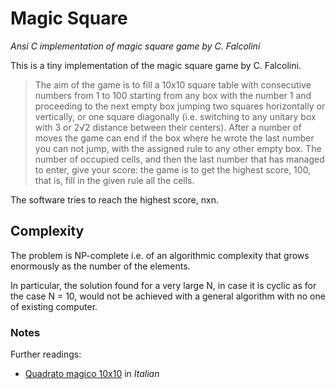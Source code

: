 # Magic Square
*Ansi C implementation of magic square game by C. Falcolini*

This is a tiny implementation of the magic square game by C. Falcolini. 

>The aim of the game is to fill a 10x10 square table with consecutive numbers from 1 to 100 starting from any box with the number 1 and proceeding to the next empty box jumping two squares horizontally or vertically, or one square diagonally (i.e. switching to any unitary box with 3 or 2√2 distance between their centers).
>After a number of moves the game can end if the box where he wrote the last number you can not jump, with the assigned rule to any other empty box.
 The number of occupied cells, and then the last number that has managed to enter, give your score: the game is to get the highest score, 100, that is, fill in the given rule all the cells.
 
The software tries to reach the highest score, nxn.
 
## Complexity
The problem is NP-complete i.e. of an algorithmic complexity that grows enormously as the number of the elements.

In particular, the solution found for a very large N, in case it is cyclic as for the case N = 10, would not be achieved with a general algorithm with no one of existing computer.

### Notes
Further readings:
 - [Quadrato magico 10x10](http://www.mat.uniroma3.it/users/falco/pls/ret10x10.doc) in *Italian*